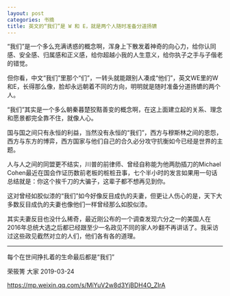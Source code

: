 ```yaml
---
layout: post
categories: 书摘
title: 英文的“我们”是 W 和 E，就是两个人随时准备分道扬镳
---
```


“我们”是一个多么充满诱惑的概念啊，浑身上下散发着神奇的向心力，给你认同感、安全感、归属感和正义感，给你超越小我的人生意义，给你执子之手与子偕老的错觉。

但你看，中文“我们”里那个“们”，一转头就能跟别人凑成“他们”，英文WE里的W和E，长得那么像，脸却永远朝着不同的方向，明明就是随时准备分道扬镳的两个人。

“我们”其实是一个多么朝秦暮楚狡黠善变的概念啊，在这上面建立起的关系、理念和愿景都完全靠不住，就像人心。

国与国之间只有永恒的利益，当然没有永恒的“我们”，西方与穆斯林之间的恩怨，西方与东方的博弈，西方国家与他们自己的合久必分攻守抗衡如今已经是世界的主题。

人与人之间的同盟更不结实，川普的前律师、曾经自称能为他两肋插刀的Michael Cohen最近在国会作证历数前老板的桩桩丑事，七个半小时的发言如果用一句话总结就是：你这个挨千刀的大骗子，这辈子都不想再见到你。

这对曾经如胶似漆的“我们”如今好像反目成仇的夫妻，但更让人伤心的是，天下大多数反目成仇的夫妻也像他们一样曾经那么如胶似漆。

其实夫妻反目也没什么稀奇，最近刚公布的一个调查发现六分之一的美国人在2016年总统大选之后都已经跟至少一名政见不同的家人吵翻不再讲话了。我采访过这些政见截然对立的人们，他们各有各的道理。

---

每个在世间挣扎着的生命最后都是“我们”

荣筱箐  大家  2019-03-24

https://mp.weixin.qq.com/s/MiYuV2w8d3YjBDH4O_ZIrA